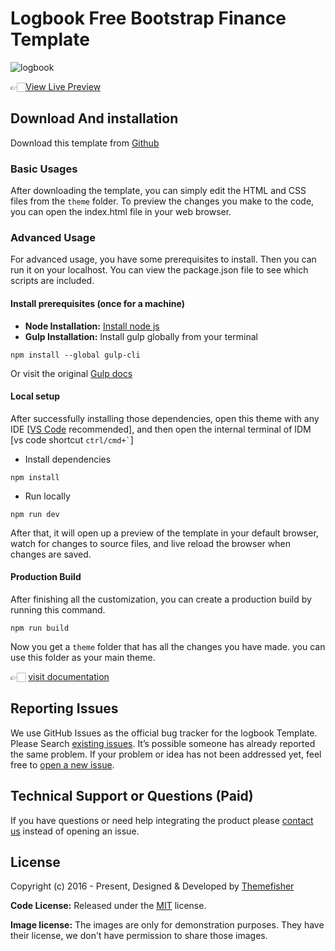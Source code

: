 # Logbook Free Bootstrap Finance Template

![logbook](https://demo.themefisher.com/thumbnails/logbook.png)

👉🏻[View Live Preview](https://demo.themefisher.com/logbook/)

<!-- download -->
## Download And installation

Download this template from [Github](https://github.com/themefisher/logbook/archive/main.zip)

<!-- installation -->
### Basic Usages

After downloading the template, you can simply edit the HTML and CSS files from the `theme` folder. To preview the changes you make to the code, you can open the index.html file in your web browser.

### Advanced Usage

For advanced usage, you have some prerequisites to install. Then you can run it on your localhost. You can view the package.json file to see which scripts are included.

#### Install prerequisites (once for a machine)

* **Node Installation:** [Install node js](https://nodejs.org/en/download/)
* **Gulp Installation:** Install gulp globally from your terminal

```
npm install --global gulp-cli
```

Or visit the original [Gulp docs](https://gulpjs.com/docs/en/getting-started/quick-start)

#### Local setup

After successfully installing those dependencies, open this theme with any IDE [[VS Code](https://code.visualstudio.com/) recommended], and then open the internal terminal of IDM [vs code shortcut <code>ctrl/cmd+\`</code>]

* Install dependencies

```
npm install
```

* Run locally

```
npm run dev
```

After that, it will open up a preview of the template in your default browser, watch for changes to source files, and live reload the browser when changes are saved.

#### Production Build

After finishing all the customization, you can create a production build by running this command.

```
npm run build
```

Now you get a `theme` folder that has all the changes you have made. you can use this folder as your main theme.

👉🏻 [visit documentation](https://docs.themefisher.com/logbook/)

<!-- reporting issue -->
## Reporting Issues

We use GitHub Issues as the official bug tracker for the logbook Template. Please Search [existing issues](https://github.com/themefisher/logbook/issues). It’s possible someone has already reported the same problem.
If your problem or idea has not been addressed yet, feel free to [open a new issue](https://github.com/themefisher/logbook/issues).

<!-- support -->
## Technical Support or Questions (Paid)

If you have questions or need help integrating the product please [contact us](mailto:mehedi@themefisher.com) instead of opening an issue.

<!-- licence -->
## License

Copyright (c) 2016 - Present, Designed & Developed by [Themefisher](https://themefisher.com)

**Code License:** Released under the [MIT](https://github.com/themefisher/logbook/blob/main/LICENSE) license.

**Image license:** The images are only for demonstration purposes. They have their license, we don't have permission to share those images.
